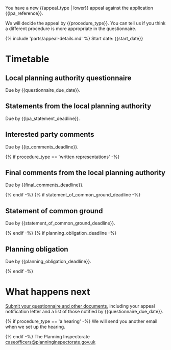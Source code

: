 You have a new {{appeal_type | lower}} appeal against the application {{lpa_reference}}.

We will decide the appeal by {{procedure_type}}. You can tell us if you think a different procedure is more appropriate in the questionnaire.

{% include 'parts/appeal-details.md' %}
Start date: {{start_date}}

# Timetable

## Local planning authority questionnaire

Due by {{questionnaire_due_date}}.

## Statements from the local planning authority

Due by {{lpa_statement_deadline}}.

## Interested party comments

Due by {{ip_comments_deadline}}.

{% if procedure_type == 'written representations' -%}
## Final comments from the local planning authority

Due by {{final_comments_deadline}}.

{% endif -%}
{% if statement_of_common_ground_deadline -%}
## Statement of common ground

Due by {{statement_of_common_ground_deadline}}.

{% endif -%}
{% if planning_obligation_deadline -%}
## Planning obligation

Due by {{planning_obligation_deadline}}.

{% endif -%}

# What happens next

[Submit your questionnaire and other documents]({{front_office_url}}/manage-appeals/{{appeal_reference_number}}), including your appeal notification letter and a list of those notified by {{questionnaire_due_date}}.

{% if procedure_type == 'a hearing' -%}
We will send you another email when we set up the hearing.

{% endif -%}
The Planning Inspectorate
caseofficers@planninginspectorate.gov.uk
